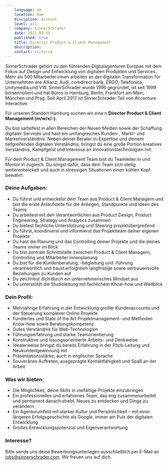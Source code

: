 ```yaml
---
    language: de
    location: Ham
    discipline: Account
    level: all
    company: SinnerSchrader 
    date: 2021-03-15
    published: true
    title: Director Product & Client Management
    description: 
    contact: victoria
---
```


SinnerSchrader gehört zu den führenden Digitalagenturen Europas mit dem Fokus auf Design und Entwicklung von digitalen Produkten und Services. Mehr als 500 Mitarbeiter:innen arbeiten an der digitalen Transformation für Unternehmen wie Allianz, Audi, comdirect bank, ERGO, Telefónica, Unitymedia und VW. SinnerSchrader wurde 1996 gegründet, ist seit 1999 börsennotiert und hat Büros in Hamburg, Berlin, Frankfurt am Main, München und Prag. Seit April 2017 ist SinnerSchrader Teil von Accenture Interactive.

Für unseren Standort Hamburg suchen wir eine:n **Director Product & Client Management (m/w/x/-).**

Du bist sattelfest in allen Bereichen der Neuen Medien sowie der Schaffung digitaler Services und hast ein umfangreiches Kunden-, Markt- und Markenverständnis. Neben deiner Berater:in-Expertise und deinem tiefgreifenden digitalen Verständnis, bringst du eine große Portion kreatives Verständnis, Kampfgeist und Interesse an Innovationstechnologien mit.

Für dein Product & Client Management Team bist du Teamleiter:in und Mentor:in zugleich. Du sorgst dafür, dass dein Team sich stetig weiterentwickelt und auch in stressigen Situationen einen kühlen Kopf bewahrt.

### Deine Aufgaben:

- Du führst und entwickelst dein Team aus Product & Client Managern und bist die erste Anlaufstelle für die Anliegen, Standpunkte und Ideen des Teams
- Du arbeitest mit den Verantwortlichen aus Product Design, Product Engineering, Strategy und Analytics zusammen
- Du bietest fachliche Unterstützung und Steering projektübergreifend
- Du führst, koordinierst und informierst das Projektteam deiner eigenen Projekte
- Du hast die Planung und das Controlling deiner Projekte und die deines Teams immer im Blick
- Du bist zentrale Schnittstelle zwischen Product & Client Managern, Controlling und Mitarbeiter:innenplanung
- Du bist für die Kundenberatung, -begleitung und -führung verantwortlich und baust erfolgreich langfristige sowie vertrauensvolle Beziehungen zu Kunden auf
- Du zeichnest dich durch ein unternehmerisches Mindset aus
- Du unterstützt die Studioleitung mit fachlichem Know-how und Weitblick

### Dein Profil:

- Mehrjährige Erfahrung in der Entwicklung großer Kundenaccounts und der Steuerung komplexer Online Projekte
- Fundiertes und State of the Art Projektmanagement- und Methoden Know-how sowie Beratungskompetenz
- Gutes Verständnis für Web-Technologien
- Führungserfahrung und starke Teamorientierung
- Konstruktive und lösungsorientierte Arbeits- und Denkweise
- Idealerweise bringst du bereits Erfahrung in der Pitch-Leitung und Neukundengewinnung mit
- Präsentationsstärke, auch in englischer Sprache
- Souveränes Auftreten, ausgeprägte Kontaktfähigkeit und Spaß an der Arbeit

### Was wir bieten:

- Die Möglichkeit, deine Skills in vielfältige Projekte einzubringen
- Ein professionelles und erfahrenes Team, das eng zusammenarbeitet und permanent danach strebt, Neues zu entdecken und Dinge zu verändern
- Ein Agenturumfeld mit starker Kultur und Persönlichkeit – mit einer längeren Erfolgsgeschichte als Google, immer am Puls der digitalen Entwicklung
-  Großes Entwicklungspotenzial und Eigenverantwortung

### Interesse?
 
Bitte sende uns deine Bewerbungsunterlagen ausschließlich per E-Mail an <jobs@sinnerschrader.com>. Wir freuen uns auf dich.
